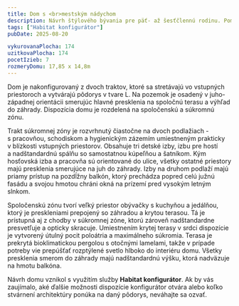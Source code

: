```yaml
---
title: Dom s <br>mestským nádychom
description: Návrh štýlového bývania pre päť- až šesťčlennú rodinu. Pomocou Habitat konfigurátora sme vytvorili dvojpodlažnú mestskú vilu s luxusnými detailmi a nevšedným pôdorysom, ktorý ponúka bohatý výber výhľadov do záhrady a vonkajších pobytových plôch. Na fasáde je použitá kombinácia tehlového obkladu s bielou omietkou, doplnenou antracitovými rámami okien.
tags: ["Habitat konfigurátor"]
pubDate: 2025-08-20

vykurovanaPlocha: 174
uzitkovaPlocha: 174
pocetIzieb: 7
rozmeryDomu: 17,85 x 14,8m
---
```



Dom je nakonfigurovaný z dvoch traktov, ktoré sa stretávajú vo vstupných priestoroch a vytvárajú pôdorys v tvare L. Na pozemok je osadený v juho-západnej orientácii smerujúc hlavné presklenia na spoločnú terasu a výhľad do záhrady. Dispozícia domu je rozdelená na spoločenskú a súkromnú zónu. 

Trakt súkromnej zóny je rozvrhnutý čiastočne na dvoch podlažiach - s pracovňou, schodiskom a hygienickým zázemím umiestneným prakticky v blízkosti vstupných priestorov. Obsahuje tri detské izby, izbu pre hostí a nadštandardnú spálňu so samostatnou kúpeľňou a šatníkom. Kým hosťovská izba a pracovňa sú orientované do ulice, všetky ostatné priestory majú presklenia smerujúce na juh do záhrady. Izby na druhom podlaží majú priamy prístup na pozdĺžny balkón, ktorý prechádza popred celú južnú fasádu a svojou hmotou chráni okná na prízemí pred vysokým letným slnkom. 

Spoločenskú zónu tvorí veľký priestor obývačky s kuchyňou a jedálňou, ktorý je preskleniami prepojený so záhradou a krytou terasou. Tá je prístupná aj z chodby v súkromnej zóne, ktorú zároveň nadštandardne presvetľuje a opticky skracuje. Umiestnením krytej terasy v srdci dispozície je vytvorený útulný pocit poloátria a maximálneho súkromia. Terasa je prekrytá bioklimatickou pergolou s otočnými lamelami, takže v prípade potreby vie prepúšťať rozptýlené svetlo hlboko do interiéru domu. Všetky presklenia smerom do záhrady majú nadštandardnú výšku, ktorá nadväzuje na hmotu balkóna. 

Návrh domu vznikol s využitím služby <strong>Habitat konfigurátor</strong>. Ak by vás zaujímalo, aké ďalšie možnosti dispozície konfigurátor otvára alebo koľko stvárnení architektúry ponúka na daný pôdorys, neváhajte sa ozvať. 


